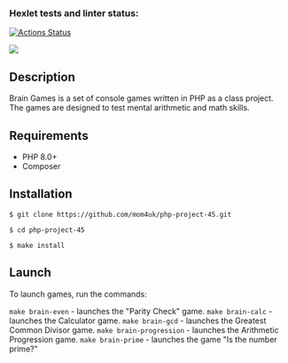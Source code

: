 ### Hexlet tests and linter status:
[![Actions Status](https://github.com/mom4uk/php-project-45/actions/workflows/hexlet-check.yml/badge.svg)](https://github.com/mom4uk/php-project-45/actions)

<a href="https://codeclimate.com/github/mom4uk/php-project-45/maintainability"><img src="https://api.codeclimate.com/v1/badges/d97987dad9290c75ccbb/maintainability" /></a>

## Description

Brain Games is a set of console games written in PHP as a class project. The games are designed to test mental arithmetic and math skills.

## Requirements

- PHP 8.0+
- Composer

## Installation

```
$ git clone https://github.com/mom4uk/php-project-45.git

$ cd php-project-45

$ make install
```

## Launch

To launch games, run the commands:

`make brain-even` - launches the "Parity Check" game.
`make brain-calc` - launches the Calculator game.
`make brain-gcd` - launches the Greatest Common Divisor game.
`make brain-progression` - launches the Arithmetic Progression game.
`make brain-prime` - launches the game "Is the number prime?"